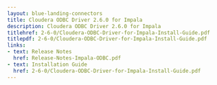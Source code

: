 ```yaml
---
layout: blue-landing-connectors
title: Cloudera ODBC Driver 2.6.0 for Impala
description: Cloudera ODBC Driver 2.6.0 for Impala
titlehref: 2-6-0/Cloudera-ODBC-Driver-for-Impala-Install-Guide.pdf
titlepdf: 2-6-0/Cloudera-ODBC-Driver-for-Impala-Install-Guide.pdf
links:
- text: Release Notes
  href: Release-Notes-Impala-ODBC.pdf
- text: Installation Guide
  href: 2-6-0/Cloudera-ODBC-Driver-for-Impala-Install-Guide.pdf
---
```

